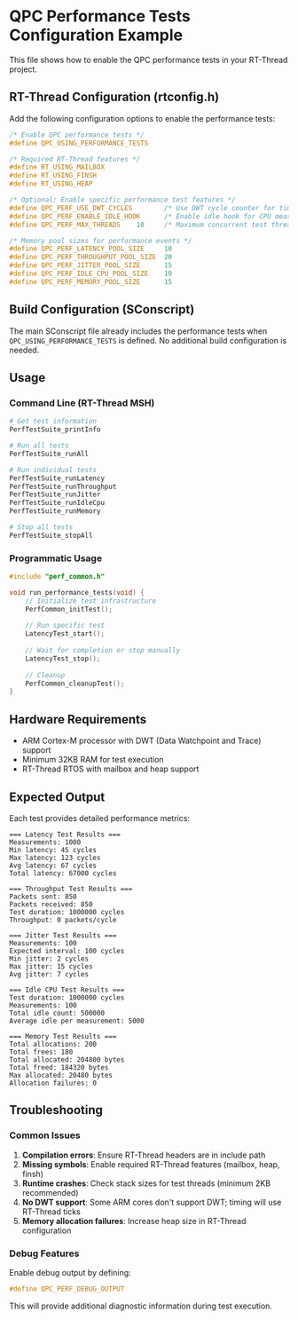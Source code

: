 # QPC Performance Tests Configuration Example

This file shows how to enable the QPC performance tests in your RT-Thread project.

## RT-Thread Configuration (rtconfig.h)

Add the following configuration options to enable the performance tests:

```c
/* Enable QPC performance tests */
#define QPC_USING_PERFORMANCE_TESTS

/* Required RT-Thread features */
#define RT_USING_MAILBOX
#define RT_USING_FINSH
#define RT_USING_HEAP

/* Optional: Enable specific performance test features */
#define QPC_PERF_USE_DWT_CYCLES        /* Use DWT cycle counter for timing */
#define QPC_PERF_ENABLE_IDLE_HOOK      /* Enable idle hook for CPU measurement */
#define QPC_PERF_MAX_THREADS    10     /* Maximum concurrent test threads */

/* Memory pool sizes for performance events */
#define QPC_PERF_LATENCY_POOL_SIZE     10
#define QPC_PERF_THROUGHPUT_POOL_SIZE  20
#define QPC_PERF_JITTER_POOL_SIZE      15
#define QPC_PERF_IDLE_CPU_POOL_SIZE    10
#define QPC_PERF_MEMORY_POOL_SIZE      15
```

## Build Configuration (SConscript)

The main SConscript file already includes the performance tests when `QPC_USING_PERFORMANCE_TESTS` is defined. No additional build configuration is needed.

## Usage

### Command Line (RT-Thread MSH)

```bash
# Get test information
PerfTestSuite_printInfo

# Run all tests
PerfTestSuite_runAll

# Run individual tests
PerfTestSuite_runLatency
PerfTestSuite_runThroughput
PerfTestSuite_runJitter
PerfTestSuite_runIdleCpu
PerfTestSuite_runMemory

# Stop all tests
PerfTestSuite_stopAll
```

### Programmatic Usage

```c
#include "perf_common.h"

void run_performance_tests(void) {
    // Initialize test infrastructure
    PerfCommon_initTest();
    
    // Run specific test
    LatencyTest_start();
    
    // Wait for completion or stop manually
    LatencyTest_stop();
    
    // Cleanup
    PerfCommon_cleanupTest();
}
```

## Hardware Requirements

- ARM Cortex-M processor with DWT (Data Watchpoint and Trace) support
- Minimum 32KB RAM for test execution
- RT-Thread RTOS with mailbox and heap support

## Expected Output

Each test provides detailed performance metrics:

```
=== Latency Test Results ===
Measurements: 1000
Min latency: 45 cycles
Max latency: 123 cycles
Avg latency: 67 cycles
Total latency: 67000 cycles

=== Throughput Test Results ===
Packets sent: 850
Packets received: 850
Test duration: 1000000 cycles
Throughput: 0 packets/cycle

=== Jitter Test Results ===
Measurements: 100
Expected interval: 100 cycles
Min jitter: 2 cycles
Max jitter: 15 cycles
Avg jitter: 7 cycles

=== Idle CPU Test Results ===
Test duration: 1000000 cycles
Measurements: 100
Total idle count: 500000
Average idle per measurement: 5000

=== Memory Test Results ===
Total allocations: 200
Total frees: 180
Total allocated: 204800 bytes
Total freed: 184320 bytes
Max allocated: 20480 bytes
Allocation failures: 0
```

## Troubleshooting

### Common Issues

1. **Compilation errors**: Ensure RT-Thread headers are in include path
2. **Missing symbols**: Enable required RT-Thread features (mailbox, heap, finsh)
3. **Runtime crashes**: Check stack sizes for test threads (minimum 2KB recommended)
4. **No DWT support**: Some ARM cores don't support DWT; timing will use RT-Thread ticks
5. **Memory allocation failures**: Increase heap size in RT-Thread configuration

### Debug Features

Enable debug output by defining:
```c
#define QPC_PERF_DEBUG_OUTPUT
```

This will provide additional diagnostic information during test execution.